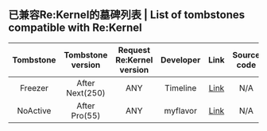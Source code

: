 ## 已兼容Re:Kernel的墓碑列表 | List of tombstones compatible with Re:Kernel
| Tombstone | Tombstone version | Request Re:Kernel version | Developer | Link | Source code |
| :-: | :-: | :-: | :-: | :-: | :-: |
| Freezer | After Next(250) | ANY | Timeline | [Link](https://freezer.sakion.top) | N/A |
| NoActive | After Pro(55) | ANY | myflavor | [Link](https://app.myflv.cn) | N/A |
